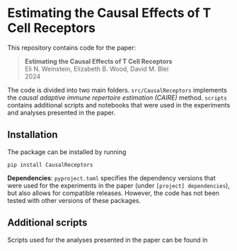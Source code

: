 # Estimating the Causal Effects of T Cell Receptors
This repository contains code for the paper:

> **Estimating the Causal Effects of T Cell Receptors**  
> Eli N. Weinstein, Elizabeth B. Wood, David M. Blei  
> 2024

The code is divided into two main folders. 
`src/CausalReceptors` implements the *causal adaptive immune repertoire estimation (CAIRE)* method.
`scripts` contains additional scripts and notebooks that were used in the experiments and analyses presented in the paper. 


## Installation

The package can be installed by running

```
pip install CausalReceptors
```

**Dependencies**: `pyproject.toml` specifies the dependency versions that were used for the experiments in the paper 
(under `[project] dependencies`), 
but also allows for compatible releases. 
However, the code has not been tested with other versions of these packages.


## Additional scripts

Scripts used for the analyses presented in the paper can be found in
